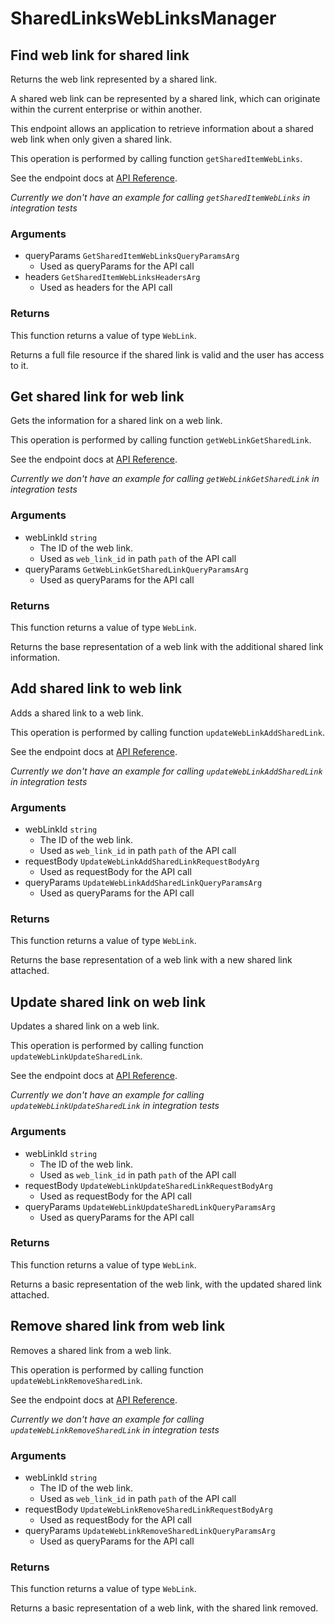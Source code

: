 # SharedLinksWebLinksManager

## Find web link for shared link

Returns the web link represented by a shared link.

A shared web link can be represented by a shared link,
which can originate within the current enterprise or within another.

This endpoint allows an application to retrieve information about a
shared web link when only given a shared link.

This operation is performed by calling function `getSharedItemWebLinks`.

See the endpoint docs at
[API Reference](https://developer.box.com/reference/get-shared-items-web-links/).

*Currently we don't have an example for calling `getSharedItemWebLinks` in integration tests*

### Arguments

- queryParams `GetSharedItemWebLinksQueryParamsArg`
  - Used as queryParams for the API call
- headers `GetSharedItemWebLinksHeadersArg`
  - Used as headers for the API call


### Returns

This function returns a value of type `WebLink`.

Returns a full file resource if the shared link is valid and
the user has access to it.


## Get shared link for web link

Gets the information for a shared link on a web link.

This operation is performed by calling function `getWebLinkGetSharedLink`.

See the endpoint docs at
[API Reference](https://developer.box.com/reference/get-web-links-id-get-shared-link/).

*Currently we don't have an example for calling `getWebLinkGetSharedLink` in integration tests*

### Arguments

- webLinkId `string`
  - The ID of the web link.
  - Used as `web_link_id` in path `path` of the API call
- queryParams `GetWebLinkGetSharedLinkQueryParamsArg`
  - Used as queryParams for the API call


### Returns

This function returns a value of type `WebLink`.

Returns the base representation of a web link with the
additional shared link information.


## Add shared link to web link

Adds a shared link to a web link.

This operation is performed by calling function `updateWebLinkAddSharedLink`.

See the endpoint docs at
[API Reference](https://developer.box.com/reference/put-web-links-id-add-shared-link/).

*Currently we don't have an example for calling `updateWebLinkAddSharedLink` in integration tests*

### Arguments

- webLinkId `string`
  - The ID of the web link.
  - Used as `web_link_id` in path `path` of the API call
- requestBody `UpdateWebLinkAddSharedLinkRequestBodyArg`
  - Used as requestBody for the API call
- queryParams `UpdateWebLinkAddSharedLinkQueryParamsArg`
  - Used as queryParams for the API call


### Returns

This function returns a value of type `WebLink`.

Returns the base representation of a web link with a new shared
link attached.


## Update shared link on web link

Updates a shared link on a web link.

This operation is performed by calling function `updateWebLinkUpdateSharedLink`.

See the endpoint docs at
[API Reference](https://developer.box.com/reference/put-web-links-id-update-shared-link/).

*Currently we don't have an example for calling `updateWebLinkUpdateSharedLink` in integration tests*

### Arguments

- webLinkId `string`
  - The ID of the web link.
  - Used as `web_link_id` in path `path` of the API call
- requestBody `UpdateWebLinkUpdateSharedLinkRequestBodyArg`
  - Used as requestBody for the API call
- queryParams `UpdateWebLinkUpdateSharedLinkQueryParamsArg`
  - Used as queryParams for the API call


### Returns

This function returns a value of type `WebLink`.

Returns a basic representation of the web link, with the updated shared
link attached.


## Remove shared link from web link

Removes a shared link from a web link.

This operation is performed by calling function `updateWebLinkRemoveSharedLink`.

See the endpoint docs at
[API Reference](https://developer.box.com/reference/put-web-links-id-remove-shared-link/).

*Currently we don't have an example for calling `updateWebLinkRemoveSharedLink` in integration tests*

### Arguments

- webLinkId `string`
  - The ID of the web link.
  - Used as `web_link_id` in path `path` of the API call
- requestBody `UpdateWebLinkRemoveSharedLinkRequestBodyArg`
  - Used as requestBody for the API call
- queryParams `UpdateWebLinkRemoveSharedLinkQueryParamsArg`
  - Used as queryParams for the API call


### Returns

This function returns a value of type `WebLink`.

Returns a basic representation of a web link, with the
shared link removed.


